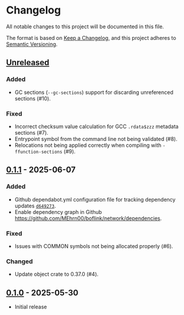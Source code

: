 # Changelog

All notable changes to this project will be documented in this file.

The format is based on [Keep a Changelog](https://keepachangelog.com/en/1.1.0/),
and this project adheres to [Semantic Versioning](https://semver.org/spec/v2.0.0.html).

## [Unreleased]

### Added

- GC sections (`--gc-sections`) support for discarding unreferenced sections (#10).

### Fixed

- Incorrect checksum value calculation for GCC `.rdata$zzz` metadata sections (#7).
- Entrypoint symbol from the command line not being validated (#8).
- Relocations not being applied correctly when compiling with  `-ffunction-sections` (#9).

## [0.1.1] - 2025-06-07

### Added

- Github dependabot.yml configuration file for tracking dependency updates [`d649273`](https://github.com/MEhrn00/boflink/commit/d6492734b6f8df84f0cffebf69ac1522632ce658).
- Enable dependency graph in Github https://github.com/MEhrn00/boflink/network/dependencies.

### Fixed

- Issues with COMMON symbols not being allocated properly (#6).

### Changed

- Update object crate to 0.37.0 (#4).

## [0.1.0] - 2025-05-30

- Initial release

[unreleased]: https://github.com/MEhrn00/boflink/compare/v0.1.1...HEAD
[0.1.1]: https://github.com/MEhrn00/boflink/compare/v0.1.0...v0.1.1
[0.1.0]: https://github.com/MEhrn00/boflink/releases/tag/v0.1.0
